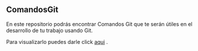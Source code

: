 ## ComandosGit

En este repositorio podrás encontrar Comandos Git que te serán útiles en el desarrollo de tu trabajo usando Git.

Para visualizarlo puedes darle click [aqui](./comandosGit.txt) .